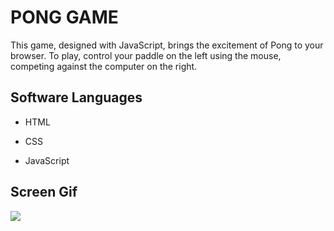 <h1>PONG GAME</h1>

This game, designed with JavaScript, brings the excitement of Pong to your browser. To play, control your paddle on the left using the mouse, competing against the computer on the right.

<h2> Software Languages </h2>

- HTML

- CSS

- JavaScript

<h2> Screen Gif </h2>

![](gipnk.gif)